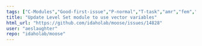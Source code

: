 ```yaml
---
tags: ["C-Modules","Good-first-issue","P-normal","T-task","amr","fem","finite-elements","multiphysics","object-oriented","parallel","simulation"]
title: "Update Level Set module to use vector variables"
html_url: "https://github.com/idaholab/moose/issues/14828"
user: "aeslaughter"
repo: "idaholab/moose"
---
```


